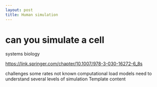 ```yaml
---
layout: post
title: Human simulation
---
```



# can you simulate a cell	
systems biology

https://link.springer.com/chapter/10.1007/978-3-030-16272-6_8s

challenges
	some rates not known
	computational load
	models need to understand several levels of simulation
Template content

